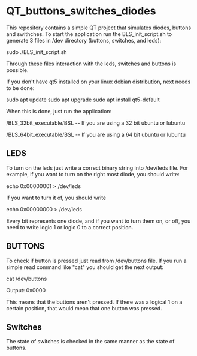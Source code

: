 # QT_buttons_switches_diodes

This repository contains a simple QT project that simulates diodes, buttons and swithches. To start the application run the BLS_init_script.sh to generate 3 files in /dev directory (buttons, switches, and leds):

sudo ./BLS_init_script.sh

Through these files interaction with the leds, switches and buttons is possible. 

If you don't have qt5 installed on your linux debian distribution, next needs to be done:

sudo apt update
sudo apt upgrade
sudo apt install qt5-default

When this is done, just run the application:

/BLS_32bit_executable/BSL -- If you are using a 32 bit ubuntu or lubuntu

/BLS_64bit_executable/BSL -- If you are using a 64 bit ubuntu or lubuntu

## LEDS
To turn on the leds just write a correct binary string into /dev/leds file. For example,
if you want to turn on the right most diode, you should write:

echo 0x00000001 > /dev/leds

If you want to turn it of, you should write

echo 0x00000000 > /dev/leds

Every bit represents one diode, and if you want to turn them on, or off, you need
to write logic 1 or logic 0 to a correct position.

## BUTTONS

To check if button is pressed just read from /dev/buttons file. If you run a simple read command like "cat" you should get the next output:

cat /dev/buttons

Output: 0x0000

This means that the buttons aren't pressed. If there was a logical 1 on a certain
position, that would mean that one button was pressed.

## Switches

The state of switches is checked in the same manner as the state of buttons.
